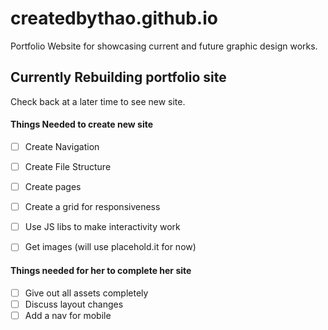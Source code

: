 # createdbythao.github.io
Portfolio Website for showcasing current and future graphic design works.

## Currently Rebuilding portfolio site
Check back at a later time to see new site.



#### Things Needed to create new site
- [ ] Create Navigation
- [ ] Create File Structure
- [ ] Create pages
- [ ] Create a grid for responsiveness
- [ ] Use JS libs to make interactivity work
- [ ] Get images (will use placehold.it for now)



#### Things needed for her to complete her site
- [ ] Give out all assets completely
- [ ] Discuss layout changes
- [ ] Add a nav for mobile
